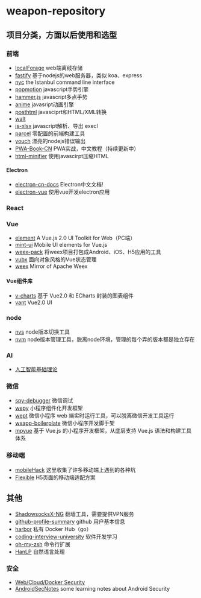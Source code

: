# weapon-repository
## 项目分类，方面以后使用和选型
### 前端
- [localForage](https://github.com/localForage/localForage) web端离线存储
- [fastify](https://github.com/fastify/fastify) 基于nodejs的web服务器，类似 koa、express
- [nyc](https://github.com/istanbuljs/nyc/) the Istanbul command line interface
- [popmotion](https://github.com/Popmotion/popmotion/) javascript手势引擎
- [hammer.js](http://note.youdao.com/) javascript多点手势
- [anime](https://github.com/juliangarnier/anime/) javasript动画引擎
- [posthtml](https://github.com/posthtml/posthtml/) javasciprt和HTML/XML转换
- [walt](https://github.com/ballercat/walt/)
- [js-xlsx](https://github.com/SheetJS/js-xlsx/) javascript解析、导出 execl
- [parcel](https://github.com/parcel-bundler/parcel/) 零配置的前端构建工具
- [youch](https://github.com/poppinss/youch/) 漂亮的nodejs错误输出
- [PWA-Book-CN](https://github.com/SangKa/PWA-Book-CN/) PWA实战，中文教程（持续更新中）
- [html-minifier](https://github.com/kangax/html-minifier/) 使用javascirpt压缩HTML

#### Electron
- [electron-cn-docs](https://github.com/amhoho/electron-cn-docs/) Electron中文文档! 
- [electron-vue](https://github.com/SimulatedGREG/electron-vue/) 使用vue开发electron应用

### React


### Vue
- [element](https://github.com/ElemeFE/element) A Vue.js 2.0 UI Toolkit for Web（PC端）
- [mint-ui](https://github.com/ElemeFE/mint-ui) Mobile UI elements for Vue.js 
- [weex-pack](https://github.com/weexteam/weex-pack/) 将weex项目打包成Android、iOS、H5应用的工具
- [vubx](https://github.com/zetaplus006/vubx/) 面向对象风格的Vue状态管理
- [weex](https://github.com/apache/incubator-weex/) Mirror of Apache Weex

#### Vue组件库
- [v-charts](https://github.com/ElemeFE/v-charts) 基于 Vue2.0 和 ECharts 封装的图表组件
- [vant](https://github.com/youzan/vant/) Vue2.0 UI

### node
- [nvs](https://github.com/jasongin/nvs) node版本切换工具
- [nvm](https://github.com/creationix/nvm) node版本管理工具，脱离node环境，管理的每个弄的版本都是独立存在

### AI
- [人工智能基础理论](https://github.com/KeKe-Li/tutorial)

### 微信
- [spy-debugger](https://github.com/wuchangming/spy-debugger/) 微信调试
- [wepy](https://github.com/Tencent/wepy/) 小程序组件化开发框架
- [wept](https://github.com/chemzqm/wept) 微信小程序 web 端实时运行工具，可以脱离微信开发工具运行
- [wxapp-boilerplate](https://github.com/ihahoo/wxapp-boilerplate) 微信小程序开发脚手架
- [mpvue](https://github.com/Meituan-Dianping/mpvue) 基于 Vue.js 的小程序开发框架，从底层支持 Vue.js 语法和构建工具体系

### 移动端
- [mobileHack](https://github.com/RubyLouvre/mobileHack/) 这里收集了许多移动端上遇到的各种坑
- [Flexible](https://github.com/amfe/lib-flexible) H5页面的移动端适配方案

## 其他
- [ShadowsocksX-NG](https://github.com/shadowsocks/ShadowsocksX-NG) 翻墙工具，需要提供VPN服务
- [github-profile-summary](https://github.com/tipsy/github-profile-summary/) github 用户基本信息
- [harbor](https://github.com/vmware/harbor/)  私有 Docker Hub（go）
- [coding-interview-university](https://github.com/jwasham/coding-interview-university/) 软件开发学习
- [oh-my-zsh](https://github.com/robbyrussell/oh-my-zsh/) 命令行扩展
- [HanLP](https://github.com/hankcs/HanLP/) 自然语言处理

### 安全
- [Web/Cloud/Docker Security](https://github.com/JnuSimba/MiscSecNotes/)
- [AndroidSecNotes](https://github.com/JnuSimba/AndroidSecNotes/) some learning notes about Android Security
